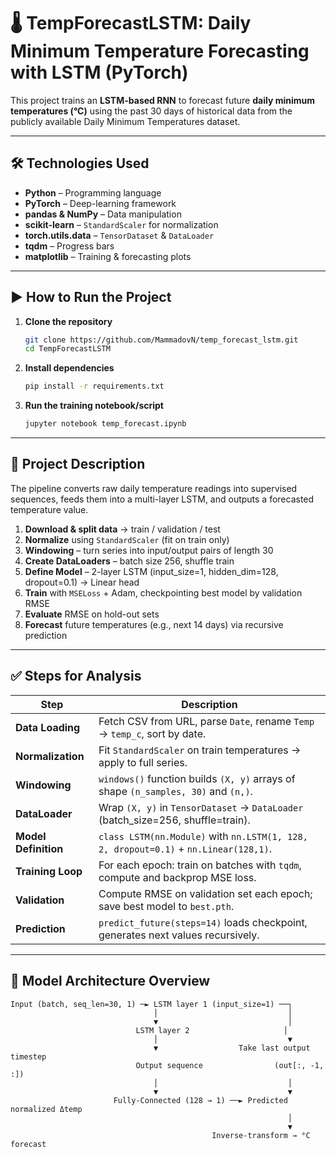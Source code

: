 # 🌡️ TempForecastLSTM: Daily Minimum Temperature Forecasting with LSTM (PyTorch)

This project trains an **LSTM-based RNN** to forecast future **daily minimum temperatures (°C)** using the past 30 days of historical data from the publicly available Daily Minimum Temperatures dataset.

---

## 🛠 Technologies Used

- **Python** – Programming language  
- **PyTorch** – Deep-learning framework  
- **pandas & NumPy** – Data manipulation  
- **scikit-learn** – `StandardScaler` for normalization  
- **torch.utils.data** – `TensorDataset` & `DataLoader`  
- **tqdm** – Progress bars  
- **matplotlib** – Training & forecasting plots  

---

## ▶️ How to Run the Project

1. **Clone the repository**  
   ```bash
   git clone https://github.com/MammadovN/temp_forecast_lstm.git
   cd TempForecastLSTM
2. **Install dependencies**
   ```bash
   pip install -r requirements.txt
3. **Run the training notebook/script**
   ```bash
   jupyter notebook temp_forecast.ipynb

---

## 📂 Project Description  

The pipeline converts raw daily temperature readings into supervised sequences, feeds them into a multi-layer LSTM, and outputs a forecasted temperature value.

1. **Download & split data** → train / validation / test  
2. **Normalize** using `StandardScaler` (fit on train only)  
3. **Windowing** – turn series into input/output pairs of length 30  
4. **Create DataLoaders** – batch size 256, shuffle train  
5. **Define Model** – 2-layer LSTM (input_size=1, hidden_dim=128, dropout=0.1) → Linear head  
6. **Train** with `MSELoss` + Adam, checkpointing best model by validation RMSE  
7. **Evaluate** RMSE on hold-out sets  
8. **Forecast** future temperatures (e.g., next 14 days) via recursive prediction  

---

## ✅ Steps for Analysis  

| Step               | Description                                                                     |
|--------------------|---------------------------------------------------------------------------------|
| **Data Loading**   | Fetch CSV from URL, parse `Date`, rename `Temp` → `temp_c`, sort by date.      |
| **Normalization**  | Fit `StandardScaler` on train temperatures → apply to full series.             |
| **Windowing**      | `windows()` function builds `(X, y)` arrays of shape `(n_samples, 30)` and `(n,)`. |
| **DataLoader**     | Wrap `(X, y)` in `TensorDataset` → `DataLoader` (batch_size=256, shuffle=train).|
| **Model Definition** | `class LSTM(nn.Module)` with `nn.LSTM(1, 128, 2, dropout=0.1)` + `nn.Linear(128,1)`. |
| **Training Loop**  | For each epoch: train on batches with `tqdm`, compute and backprop MSE loss.     |
| **Validation**     | Compute RMSE on validation set each epoch; save best model to `best.pth`.       |
| **Prediction**     | `predict_future(steps=14)` loads checkpoint, generates next values recursively.  |

---

## 🧠 Model Architecture Overview  

```text
Input (batch, seq_len=30, 1) ─► LSTM layer 1 (input_size=1) ──┐
                                │                             │
                                ▼                             │
                            LSTM layer 2                     │
                                │                             ▼
                                ▼                  Take last output timestep
                            Output sequence                (out[:, -1, :])
                                │                             │
                                ▼                             ▼
                       Fully-Connected (128 → 1) ──► Predicted normalized Δtemp
                                                              │
                                                              ▼
                                             Inverse-transform → °C forecast
